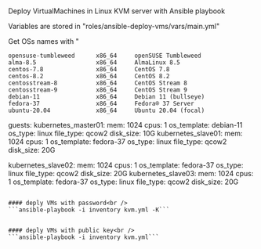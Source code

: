 #####
Deploy VirtualMachines in Linux KVM server with Ansible playbook<br />

Variables are stored in "roles/ansible-deploy-vms/vars/main.yml"<br />

Get OSs names with "
```virt-builder --list
opensuse-tumbleweed      x86_64     openSUSE Tumbleweed
alma-8.5                 x86_64     AlmaLinux 8.5
centos-7.8               x86_64     CentOS 7.8
centos-8.2               x86_64     CentOS 8.2
centosstream-8           x86_64     CentOS Stream 8
centosstream-9           x86_64     CentOS Stream 9
debian-11                x86_64     Debian 11 (bullseye)
fedora-37                x86_64     Fedora® 37 Server
ubuntu-20.04             x86_64     Ubuntu 20.04 (focal)
```
guests:
  kubernetes_master01:
    mem: 1024
    cpus: 1
    os_template: debian-11
    os_type: linux
    file_type: qcow2
    disk_size: 10G
  kubernetes_slave01:
    mem: 1024
    cpus: 1
    os_template: fedora-37
    os_type: linux
    file_type: qcow2
    disk_size: 20G

  kubernetes_slave02:
    mem: 1024
    cpus: 1
    os_template: fedora-37
    os_type: linux
    file_type: qcow2
    disk_size: 20G
  kubernetes_slave03:
    mem: 1024
    cpus: 1
    os_template: fedora-37
    os_type: linux
    file_type: qcow2
    disk_size: 20G
```

#### deply VMs with password<br />
```ansible-playbook -i inventory kvm.yml -K``` 


#### deply VMs with public key<br />
```ansible-playbook -i inventory kvm.yml``` 


